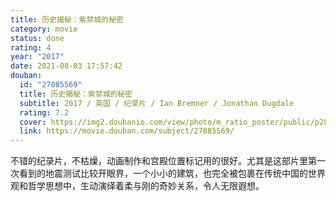 ```yaml
---
title: 历史揭秘：紫禁城的秘密
category: movie
status: done
rating: 4
year: "2017"
date: 2021-08-03 17:57:42
douban:
  id: "27085569"
  title: 历史揭秘：紫禁城的秘密
  subtitle: 2017 / 英国 / 纪录片 / Ian Bremner / Jonathan Dugdale
  rating: 7.2
  cover: https://img2.doubanio.com/view/photo/m_ratio_poster/public/p2872510122.jpg
  link: https://movie.douban.com/subject/27085569/
---
```


不错的纪录片，不枯燥，动画制作和宫殿位置标记用的很好。尤其是这部片里第一次看到的地震测试比较开眼界，一个小小的建筑，也完全被包裹在传统中国的世界观和哲学思想中，生动演绎着柔与刚的奇妙关系，令人无限遐想。
